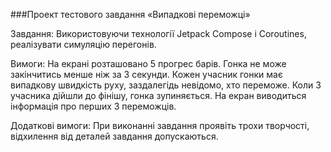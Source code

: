 ###Проект тестового завдання «Випадковi переможцi»

Завдання:
Використовуючи технології Jetpack Compose і Coroutines, реалізувати симуляцію перегонів.

Вимоги:
На екрані розташовано 5 прогрес барів.
Гонка не може закінчитись менше ніж за 3 секунди.
Кожен учасник гонки має випадкову швидкість руху, заздалегідь невідомо, хто переможе.
Коли 3 учасника дійшли до фінішу, гонка зупиняється.
На екран виводиться інформація про перших 3 переможців.

Додаткові вимоги:
При виконанні завдання проявіть трохи творчості, відхилення від деталей завдання допускаються.